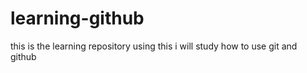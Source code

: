 # learning-github
this is the learning repository using this i will study how to use git and github 
